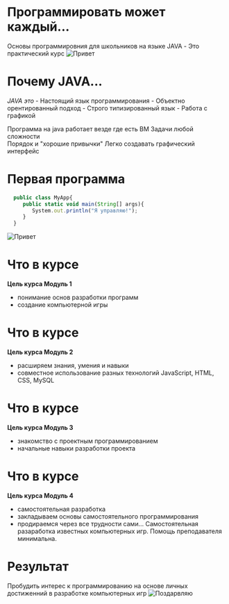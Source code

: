# Программировать может каждый...

   Основы программировния для школьников на языке JAVA 
    - Это практический курс
 ![Привет](https://syrkop.github.io/slides/java/Practic.png) 

# Почему JAVA...
   *JAVA это*
    - Настоящий язык программирования
    - Объектно орентированный подход
    - Строго типизированный язык
    - Работа с графикой
    
Программа на java работает везде где есть ВМ
Задачи любой сложности   
Порядок и "хорошие привычки"
Легко создавать графический интерфейс

# Первая программа
 ```javascript
   public class MyApp{
      public static void main(String[] args){
         System.out.println("Я управляю!");
      }
   }
 ```
  ![Привет](https://syrkop.github.io/slides/java/Java-Duke.png)
  
# Что в курсе
   **Цель курса Модуль 1**
   - понимание основ разработки программ
   - создание компьютерной игры
   
# Что в курсе
   **Цель курса Модуль 2**
   - расширяем знания, умения и навыки
   - совместное использование разных технологий
      JavaScript, HTML, CSS, MySQL

# Что в курсе
   **Цель курса Модуль 3**
   - знакомство с проектным программированием
   - начальные навыки разработки проекта

# Что в курсе
   **Цель курса Модуль 4**
   - самостоятельная разработка
   - закладываем основы самостоятельного программирования
   - продираемся через все трудности сами...
Самостоятельная разаработка известных компьютерных игр. Помощь преподавателя минимальна.

# Результат
   
   Пробудить интерес к программированию на основе личных достиженний в разработке компьютерных игр
   ![Поздарвляю](https://syrkop.github.io/slides/java/ReadBook.png)
